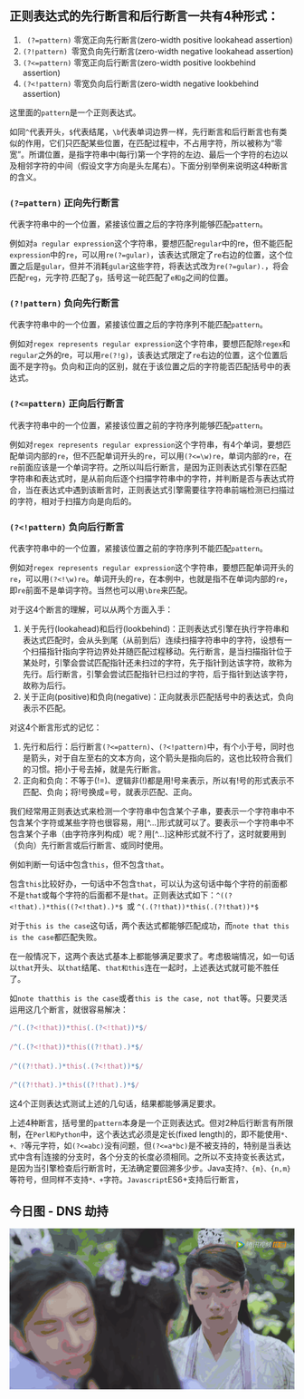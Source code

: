 ## 正则表达式的先行断言和后行断言一共有4种形式：

1. ` (?=pattern)` 零宽正向先行断言(zero-width positive lookahead assertion)
2.  `(?!pattern) `零宽负向先行断言(zero-width negative lookahead assertion)
3. `(?<=pattern)` 零宽正向后行断言(zero-width positive lookbehind assertion)
4. `(?<!pattern)` 零宽负向后行断言(zero-width negative lookbehind assertion)

这里面的`pattern`是一个正则表达式。

如同`^`代表开头，`$`代表结尾，`\b`代表单词边界一样，先行断言和后行断言也有类似的作用，它们只匹配某些位置，在匹配过程中，不占用字符，所以被称为“零宽”。所谓位置，是指字符串中(每行)第一个字符的左边、最后一个字符的右边以及相邻字符的中间（假设文字方向是头左尾右）。下面分别举例来说明这4种断言的含义。

### `(?=pattern)` 正向先行断言

代表字符串中的一个位置，紧接该位置之后的字符序列能够匹配`pattern`。

例如对`a regular expression`这个字符串，要想匹配`regular`中的re，但不能匹配`expression`中的`re`，可以用`re(?=gular)`，该表达式限定了`re`右边的位置，这个位置之后是`gular`，但并不消耗`gular`这些字符，将表达式改为`re(?=gular).`，将会匹配`reg`，元字符.匹配了`g`，括号这一砣匹配了`e和g`之间的位置。

### `(?!pattern)` 负向先行断言

代表字符串中的一个位置，紧接该位置之后的字符序列不能匹配`pattern`。

例如对`regex represents regular expression`这个字符串，要想匹配除`regex`和`regular`之外的re，可以用`re(?!g)`，该表达式限定了`re`右边的位置，这个位置后面不是字符`g`。负向和正向的区别，就在于该位置之后的字符能否匹配括号中的表达式。

### `(?<=pattern)` 正向后行断言

代表字符串中的一个位置，紧接该位置之前的字符序列能够匹配`pattern`。

例如对`regex represents regular expression`这个字符串，有4个单词，要想匹配单词内部的`re`，但不匹配单词开头的`re`，可以用`(?<=\w)re`，单词内部的`re`，在`re`前面应该是一个单词字符。之所以叫后行断言，是因为正则表达式引擎在匹配字符串和表达式时，是从前向后逐个扫描字符串中的字符，并判断是否与表达式符合，当在表达式中遇到该断言时，正则表达式引擎需要往字符串前端检测已扫描过的字符，相对于扫描方向是向后的。

### `(?<!pattern)` 负向后行断言

代表字符串中的一个位置，紧接该位置之前的字符序列不能匹配`pattern`。

例如对`regex represents regular expression`这个字符串，要想匹配单词开头的`re`，可以用`(?<!\w)re`。单词开头的`re`，在本例中，也就是指不在单词内部的`re`，即`re`前面不是单词字符。当然也可以用`\bre`来匹配。

对于这4个断言的理解，可以从两个方面入手：

1. 关于先行(lookahead)和后行(lookbehind)：正则表达式引擎在执行字符串和表达式匹配时，会从头到尾（从前到后）连续扫描字符串中的字符，设想有一个扫描指针指向字符边界处并随匹配过程移动。先行断言，是当扫描指针位于某处时，引擎会尝试匹配指针还未扫过的字符，先于指针到达该字符，故称为先行。后行断言，引擎会尝试匹配指针已扫过的字符，后于指针到达该字符，故称为后行。
2. 关于正向(positive)和负向(negative)：正向就表示匹配括号中的表达式，负向表示不匹配。

对这4个断言形式的记忆：

1. 先行和后行：后行断言`(?<=pattern)`、`(?<!pattern)`中，有个小于号，同时也是箭头，对于自左至右的文本方向，这个箭头是指向后的，这也比较符合我们的习惯。把小于号去掉，就是先行断言。
2. 正向和负向：不等于(!=)、逻辑非(!)都是用!号来表示，所以有!号的形式表示不匹配、负向；将!号换成=号，就表示匹配、正向。

我们经常用正则表达式来检测一个字符串中包含某个子串，要表示一个字符串中不包含某个字符或某些字符也很容易，用[^...]形式就可以了。要表示一个字符串中不包含某个子串（由字符序列构成）呢？用[^...]这种形式就不行了，这时就要用到（负向）先行断言或后行断言、或同时使用。

例如判断一句话中包含`this`，但不包含`that`。

包含`this`比较好办，一句话中不包含`that`，可以认为这句话中每个字符的前面都不是`that`或每个字符的后面都不是`that`。正则表达式如下：`^((?<!that).)*this((?<!that).)*$ `或 `^(.(?!that))*this(.(?!that))*$`

对于`this is the case`这句话，两个表达式都能够匹配成功，而`note that this is the case`都匹配失败。

在一般情况下，这两个表达式基本上都能够满足要求了。考虑极端情况，如一句话以`that`开头、以`that`结尾、`that和this`连在一起时，上述表达式就可能不胜任了。

如`note thatthis is the case`或者`this is the case, not that`等。只要灵活运用这几个断言，就很容易解决：

```js
/^(.(?<!that))*this(.(?<!that))*$/

/^(.(?<!that))*this((?!that).)*$/

/^((?!that).)*this(.(?<!that))*$/

/^((?!that).)*this((?!that).)*$/
```

这4个正则表达式测试上述的几句话，结果都能够满足要求。

上述4种断言，括号里的`pattern`本身是一个正则表达式。但对2种后行断言有所限制，在`Perl和Python`中，这个表达式必须是定长(fixed length)的，即不能使用`*、+、?`等元字符，如`(?<=abc)`没有问题，但`(?<=a*bc)`是不被支持的，特别是当表达式中含有|连接的分支时，各个分支的长度必须相同。之所以不支持变长表达式，是因为当引擎检查后行断言时，无法确定要回溯多少步。Java支持`?、{m}、{n,m}`等符号，但同样不支持`*、+`字符。`Javascript`ES6+支持后行断言，
## 今日图 - DNS 劫持
![16a96f4b64f0ad8a.gif](../../images/16a96f4b64f0ad8a.gif)
